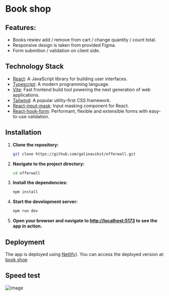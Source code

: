 # Book shop
## Features:
  - Books rewiev add / remove from cart / change quantity / count total.
  - Responsive design is taken from provided Figma.
  - Form submition / validation on client side.

## Technology Stack

- [React](https://reactjs.org/): A JavaScript library for building user interfaces.
- [Typescript](https://www.typescriptlang.org/): A modern programming language.
- [Vite](https://vite.dev/): Fast frontend build tool powering the next generation of web applications.
- [Tailwind](https://tailwindcss.com/): A popular utility-first CSS framework.
- [React-input-mask](https://www.npmjs.com/package/react-input-mask): Input masking component for React.
- [React-hook-form](https://www.react-hook-form.com/): Performant, flexible and extensible forms with easy-to-use validation.

## Installation

1. **Clone the repository:**

    ```bash
    git clone https://github.com/galinavikst/offerwall.git
    ```

2. **Navigate to the project directory:**

    ```bash
    cd offerwall
    ```

3. **Install the dependencies:**

    ```bash
    npm install
    ```

4. **Start the development server:**

    ```bash
    npm run dev
    ```

5. **Open your browser and navigate to [http://localhost:5173](http://localhost:5173) to see the app in action.**

## Deployment

The app is deployed using [Netlify](https://www.netlify.com/)). You can access the deployed version at: [book shop](https://offerwall.netlify.app/)

## Speed test 
![image](https://github.com/user-attachments/assets/57a5d0ed-c6f5-4d87-93f1-25b6bb58f98e)

